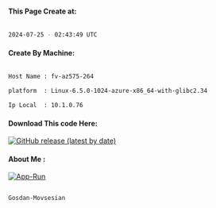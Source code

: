 
   
#### This Page Create at:

```bash

2024-07-25 - 02:43:49 UTC

```

#### Create By Machine:

```bash

Host Name : fv-az575-264

platform  : Linux-6.5.0-1024-azure-x86_64-with-glibc2.34

Ip Local  : 10.1.0.76

```
#### Download This code Here:

[![GitHub release (latest by date)](https://img.shields.io/github/v/release/Gosdan-Movsesian/Gosdan?style=for-the-badge&label=Download)](https://github.com/Gosdan-Movsesian/Gosdan/releases) 

</p> 

#### About Me :

[![App-Run](https://github.com/Gosdan-Movsesian/Gosdan/actions/workflows/App-Run.yml/badge.svg)](https://github.com/Gosdan-Movsesian/Gosdan/actions/workflows/App-Run.yml)

```bash

Gosdan-Movsesian

```

